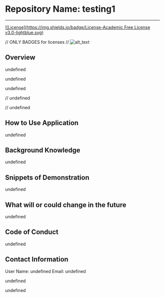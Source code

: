 

  # Repository Name: testing1 
  <hr/>


 [![License](https://img.shields.io/badge/License-Academic Free License v3.0-lightblue.svg)]()


  




// ONLY BADGES for licenses
// ![ alt_text ](https://img.shields.io/badge/Tesla-text-CC0000?style=for-the-badge&logo=Tesla)

## Overview
undefined

undefined

undefined


// undefined

// undefined

## How to Use Application
undefined

## Background Knowledge
undefined

## Snippets of Demonstration
undefined

## What will or could change in the future
undefined

## Code of Conduct
undefined

## Contact Information
User Name: undefined
Email: undefined

undefined

undefined




